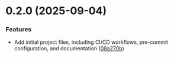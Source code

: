 # 0.2.0 (2025-09-04)


### Features

* Add initial project files, including CI/CD workflows, pre-commit configuration, and documentation ([08a270b](https://github.com/ONSdigital/ons-dsc-cloudbuild-utils/commit/08a270bedc0cd488a60a3d8a831cdeb5cc04882d))



